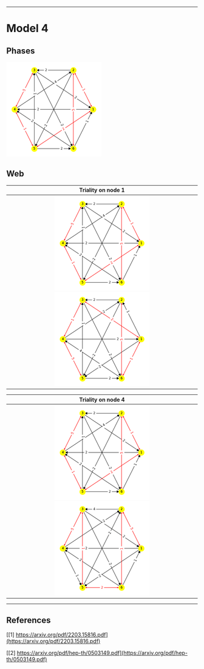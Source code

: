 
----
# Model 4 #
## Phases ##
<img src="./figs/model4/model4_phase_0.png" width="250" height="250">


## Web ##
Triality on node 1|
:-------------------:|
<img src="./figs/model4/model4_Tweb_Phases_(0, 0)_Node_0A0.png" width="250" height="250"><img src="./figs/model4/model4_Tweb_Phases_(0, 0)_Node_0B0.png" width="250" height="250">|

Triality on node 4|
:-------------------:|
<img src="./figs/model4/model4_Tweb_Phases_(0, 0)_Node_1A4.png" width="250" height="250"><img src="./figs/model4/model4_Tweb_Phases_(0, 0)_Node_1B4.png" width="250" height="250">|


----
## References ##
[[1] https://arxiv.org/pdf/2203.15816.pdf](https://arxiv.org/pdf/2203.15816.pdf)

[[2] https://arxiv.org/pdf/hep-th/0503149.pdf](https://arxiv.org/pdf/hep-th/0503149.pdf)
